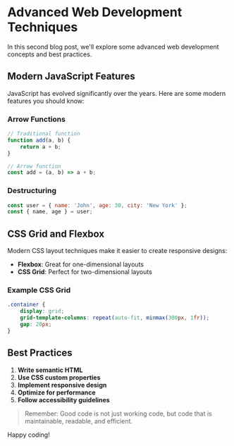 # Advanced Web Development Techniques

In this second blog post, we'll explore some advanced web development concepts and best practices.

## Modern JavaScript Features

JavaScript has evolved significantly over the years. Here are some modern features you should know:

### Arrow Functions

```javascript
// Traditional function
function add(a, b) {
    return a + b;
}

// Arrow function
const add = (a, b) => a + b;
```

### Destructuring

```javascript
const user = { name: 'John', age: 30, city: 'New York' };
const { name, age } = user;
```

## CSS Grid and Flexbox

Modern CSS layout techniques make it easier to create responsive designs:

- **Flexbox**: Great for one-dimensional layouts
- **CSS Grid**: Perfect for two-dimensional layouts

### Example CSS Grid

```css
.container {
    display: grid;
    grid-template-columns: repeat(auto-fit, minmax(300px, 1fr));
    gap: 20px;
}
```

## Best Practices

1. **Write semantic HTML**
2. **Use CSS custom properties**
3. **Implement responsive design**
4. **Optimize for performance**
5. **Follow accessibility guidelines**

> Remember: Good code is not just working code, but code that is maintainable, readable, and efficient.

Happy coding!
